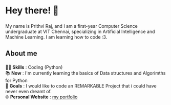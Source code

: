 <h1 align="left">Hey there! 👋 </h1>

###

<p align="left">My name is Prithvi Raj, and I am a first-year Computer Science undergraduate at VIT Chennai, specializing in Artificial Intelligence and Machine Learning. I am learning how to code :3. </p>

###

<h2 align="left">About me</h2>

###

👨‍💻 **Skills**  : Coding (Python)<br> 📚 **Now** : I'm currently learning the basics of Data structures and Algorimths for Python<br>🎯 **Goals** : I would like to code an REMARKABLE Project that i could have never even dreamt of.<br>🌐 **Personal Website** :  [my portfolio](ujprithviraj.github.io) </p>

###

  
</div>

###




